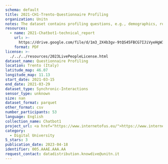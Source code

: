 ```yaml
---
schema: default
title: 2021-CH1-Trento-Questionnaire Profiling
organization: Unitn
notes: The dataset contains profiling questions, e.g., demographics, routines, personality. The dataset was collected as part of the WeNet project, a Horizon 2020 funded project that aims at developing a diversity-aware, machine-mediated paradigm for social interactions.
resources:
  - name: 2021-Chatbot1-technical_report
    url: >-
      https://drive.google.com/file/d/1m3_2X4b3gv-9tQS45FBCG7IJiVyeHgW3/view?usp=sharing
    format: PDF
license: >-
  ./../../resources/2023LivePeopleLicense.html
dataset_name: Questionnaire Profiling
location: Trento (Italy)
latitude_map: 46.07
longitude_map: 11.13
start_date: 2021-03-15
end_date: 2021-03-29
dataset_type: Synchronic-Interactions
sensor_type: unknown
size: nan
dataset_format: parquet
other_format: csv
number_participants: 53
language: English
collection_name: Chatbot1
project_url: <a href="https://www.internetofus.eu/">https://www.internetofus.eu/</a>
category:
  - Digital University
5_stars: 3
publication_date: 2023-04-18
identifier: 005.AAAE.AAA.AA
request_contact: datadistribution.knowdive@unitn.it
---
```

